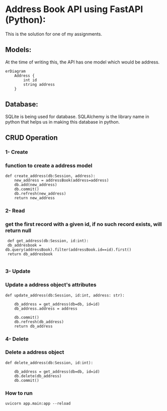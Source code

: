 # Address Book API using FastAPI (Python):

This is the solution for one of my assignments.

## Models:

At the time of writing this, the API has one model which would be address.


```mermaid
erDiagram
    Address {
        int id
        string address
    }
```

## Database:

SQLite is being used for database. SQLAlchemy is the library name in python that helps us in making this database in python.

## CRUD Operation

### 1- Create 
### function to create a address model
```
def create_address(db:Session, address):
    new_address = addressBook(address=address)
    db.add(new_address)
    db.commit()
    db.refresh(new_address)
    return new_address
```

### 2- Read
### get the first record with a given id, if no such record exists, will return null
   ``` 
    def get_address(db:Session, id:int):
    db_addresbook = db.query(addressBook).filter(addressBook.id==id).first()
    return db_addresbook
    
```

### 3- Update
### Update a address object's attributes
    
```
def update_address(db:Session, id:int, address: str):
    
    db_address = get_address(db=db, id=id)
    db_address.address = address

    db.commit()
    db.refresh(db_address)
    return db_address
```

### 4- Delete
###  Delete a address object
```
def delete_address(db:Session, id:int):
   
    db_address = get_address(db=db, id=id)
    db.delete(db_address)
    db.commit()
```

### How to run
```
uvicorn app.main:app --reload

```